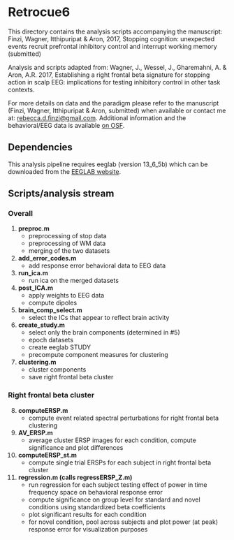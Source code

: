 # Retrocue6

This directory contains the analysis scripts accompanying the manuscript:
Finzi, Wagner, Itthipuripat & Aron, 2017, Stopping cognition: unexpected events recruit prefrontal inhibitory control and interrupt working memory (submitted)

Analysis and scripts adapted from:
Wagner, J., Wessel, J., Gharemahni, A. & Aron, A.R. 2017, Establishing a right frontal beta signature for stopping action in scalp EEG: implications for testing inhibitory control in other task contexts.

For more details on data and the paradigm please refer to the manuscript (Finzi, Wagner, Itthipuripat & Aron, submitted) when available or contact me at: rebecca.d.finzi@gmail.com. Additional information and the behavioral/EEG data is available [on OSF](https://osf.io/h96ny/).


## Dependencies
This analysis pipeline requires eeglab (version 13_6_5b) which can be downloaded from the [EEGLAB website](https://sccn.ucsd.edu/eeglab/index.php).


## Scripts/analysis stream
### Overall
1. **preproc.m**
	- preprocessing of stop data
	- preprocessing of WM data
	- merging of the two datasets
2. **add_error_codes.m**
	- add response error behavioral data to EEG data
3. **run_ica.m**
	- run ica on the merged datasets
4. **post_ICA.m**
	- apply weights to EEG data
	- compute dipoles
5. **brain_comp_select.m**
	- select the ICs that appear to reflect brain activity
6. **create_study.m**
	- select only the brain components (determined in #5)
	- epoch datasets
	- create eeglab STUDY
	- precompute component measures for clustering
7. **clustering.m**
	- cluster components
	- save right frontal beta cluster

### Right frontal beta cluster
8. **computeERSP.m**
	- compute event related spectral perturbations for right frontal beta clustering
9. **AV_ERSP.m**
	- average cluster ERSP images for each condition, compute significance and plot differences
10. **computeERSP_st.m**
	- compute single trial ERSPs for each subject in right frontal beta cluster
11. **regression.m (calls regressERSP_Z.m)**
	- run regression for each subject testing effect of power in time frequency space on behavioral response error
	- compute significance on group level for standard and novel conditions using standardized beta coefficients
	- plot significant results for each condition
	- for novel condition, pool across subjects and plot power (at peak)  response error for visualization purposes

